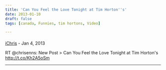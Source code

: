 ```yaml
---
title: 'Can You Feel the Love Tonight at Tim Horton''s'
date: 2013-01-10
draft: false
tags: [canada, Funnies, tim hortons, Video]

---
```



#### 
[iChris](http://twitter.com/iChris "twitter.58323@example.com") - <time datetime="2013-01-10 13:57:55">Jan 4, 2013</time>

RT @chrisenns: New Post > Can You Feel the Love Tonight at Tim Horton's http://t.co/Kh2A5oSm
<hr />
